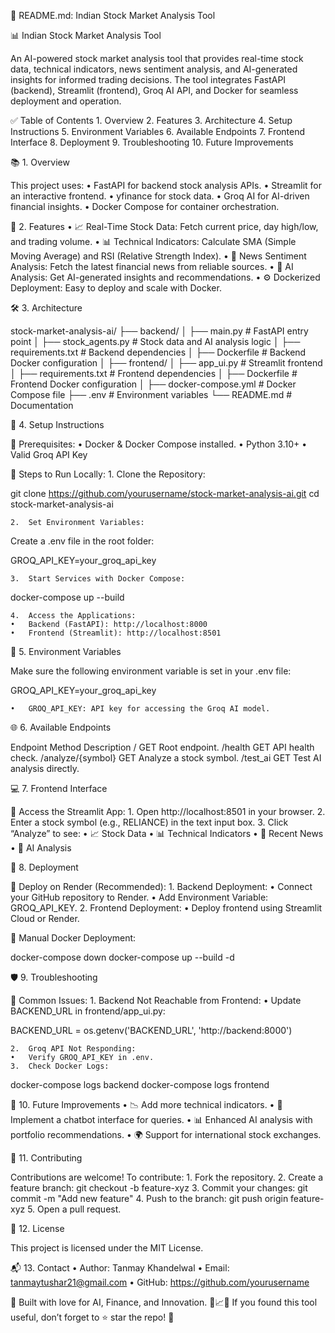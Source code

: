 🚀 README.md: Indian Stock Market Analysis Tool

📊 Indian Stock Market Analysis Tool

An AI-powered stock market analysis tool that provides real-time stock data, technical indicators, news sentiment analysis, and AI-generated insights for informed trading decisions. The tool integrates FastAPI (backend), Streamlit (frontend), Groq AI API, and Docker for seamless deployment and operation.

✅ Table of Contents
	1.	Overview
	2.	Features
	3.	Architecture
	4.	Setup Instructions
	5.	Environment Variables
	6.	Available Endpoints
	7.	Frontend Interface
	8.	Deployment
	9.	Troubleshooting
	10.	Future Improvements

📚 1. Overview

This project uses:
	•	FastAPI for backend stock analysis APIs.
	•	Streamlit for an interactive frontend.
	•	yfinance for stock data.
	•	Groq AI for AI-driven financial insights.
	•	Docker Compose for container orchestration.

🌟 2. Features
	•	📈 Real-Time Stock Data: Fetch current price, day high/low, and trading volume.
	•	📊 Technical Indicators: Calculate SMA (Simple Moving Average) and RSI (Relative Strength Index).
	•	📰 News Sentiment Analysis: Fetch the latest financial news from reliable sources.
	•	🤖 AI Analysis: Get AI-generated insights and recommendations.
	•	⚙️ Dockerized Deployment: Easy to deploy and scale with Docker.

🛠️ 3. Architecture

stock-market-analysis-ai/
├── backend/
│   ├── main.py          # FastAPI entry point
│   ├── stock_agents.py  # Stock data and AI analysis logic
│   ├── requirements.txt # Backend dependencies
│   ├── Dockerfile       # Backend Docker configuration
│
├── frontend/
│   ├── app_ui.py        # Streamlit frontend
│   ├── requirements.txt # Frontend dependencies
│   ├── Dockerfile       # Frontend Docker configuration
│
├── docker-compose.yml   # Docker Compose file
├── .env                 # Environment variables
└── README.md            # Documentation

📝 4. Setup Instructions

🔑 Prerequisites:
	•	Docker & Docker Compose installed.
	•	Python 3.10+
	•	Valid Groq API Key

🔧 Steps to Run Locally:
	1.	Clone the Repository:

git clone https://github.com/yourusername/stock-market-analysis-ai.git
cd stock-market-analysis-ai


	2.	Set Environment Variables:
Create a .env file in the root folder:

GROQ_API_KEY=your_groq_api_key


	3.	Start Services with Docker Compose:

docker-compose up --build


	4.	Access the Applications:
	•	Backend (FastAPI): http://localhost:8000
	•	Frontend (Streamlit): http://localhost:8501

🔑 5. Environment Variables

Make sure the following environment variable is set in your .env file:

GROQ_API_KEY=your_groq_api_key

	•	GROQ_API_KEY: API key for accessing the Groq AI model.

🌐 6. Available Endpoints

Endpoint	Method	Description
/	GET	Root endpoint.
/health	GET	API health check.
/analyze/{symbol}	GET	Analyze a stock symbol.
/test_ai	GET	Test AI analysis directly.

💻 7. Frontend Interface

🔹 Access the Streamlit App:
	1.	Open http://localhost:8501 in your browser.
	2.	Enter a stock symbol (e.g., RELIANCE) in the text input box.
	3.	Click “Analyze” to see:
	•	📈 Stock Data
	•	📊 Technical Indicators
	•	📰 Recent News
	•	🤖 AI Analysis

🚀 8. Deployment

🔹 Deploy on Render (Recommended):
	1.	Backend Deployment:
	•	Connect your GitHub repository to Render.
	•	Add Environment Variable: GROQ_API_KEY.
	2.	Frontend Deployment:
	•	Deploy frontend using Streamlit Cloud or Render.

🔹 Manual Docker Deployment:

docker-compose down
docker-compose up --build -d

🛡️ 9. Troubleshooting

🔄 Common Issues:
	1.	Backend Not Reachable from Frontend:
	•	Update BACKEND_URL in frontend/app_ui.py:

BACKEND_URL = os.getenv('BACKEND_URL', 'http://backend:8000')


	2.	Groq API Not Responding:
	•	Verify GROQ_API_KEY in .env.
	3.	Check Docker Logs:

docker-compose logs backend
docker-compose logs frontend

🚀 10. Future Improvements
	•	📉 Add more technical indicators.
	•	💬 Implement a chatbot interface for queries.
	•	📊 Enhanced AI analysis with portfolio recommendations.
	•	🌍 Support for international stock exchanges.

🤝 11. Contributing

Contributions are welcome! To contribute:
	1.	Fork the repository.
	2.	Create a feature branch: git checkout -b feature-xyz
	3.	Commit your changes: git commit -m "Add new feature"
	4.	Push to the branch: git push origin feature-xyz
	5.	Open a pull request.

📜 12. License

This project is licensed under the MIT License.

📬 13. Contact
	•	Author: Tanmay Khandelwal
	•	Email: tanmaytushar21@gmail.com
	•	GitHub: https://github.com/yourusername

🚀 Built with love for AI, Finance, and Innovation. 💼📈🤖
If you found this tool useful, don’t forget to ⭐ star the repo! 🌟
